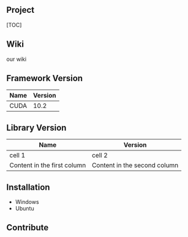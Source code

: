 ## Project

[TOC]
## Wiki
our wiki
## Framework Version
Name | Version
------------ | -------------
CUDA | 10.2
## Library Version
Name | Version
------------ | -------------
cell 1 | cell 2
Content in the first column | Content in the second column
## Installation
 - Windows
 - Ubuntu
## Contribute
